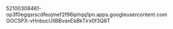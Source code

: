 52100308461-op3f0egqsrscdfeojmef2f96iphqq1pn.apps.googleusercontent.com
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
